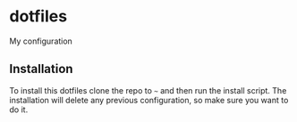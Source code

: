 # dotfiles
My configuration

## Installation
To install this dotfiles clone the repo to `~` and then run the install script. The installation will delete any previous configuration, so make sure you want to do it.
